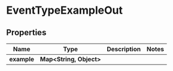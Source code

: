 

# EventTypeExampleOut


## Properties

Name | Type | Description | Notes
------------ | ------------- | ------------- | -------------
**example** | **Map&lt;String, Object&gt;** |  | 



